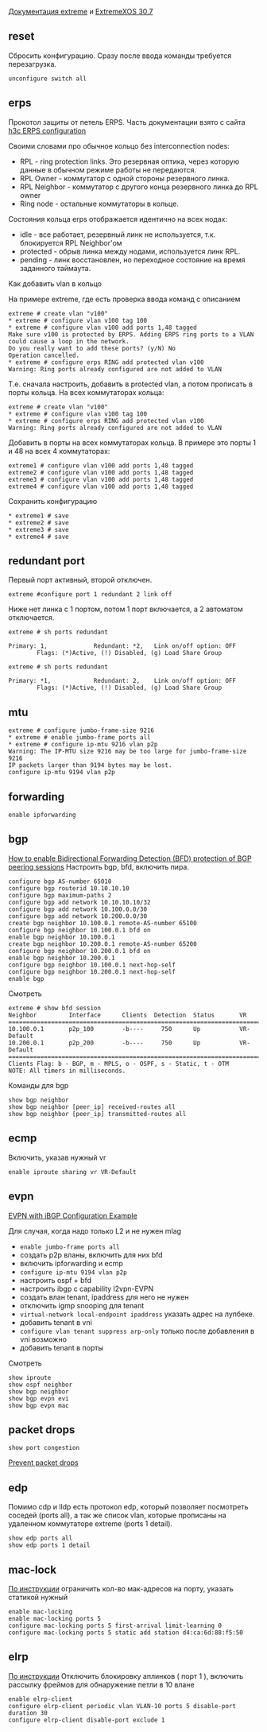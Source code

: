 [Документация extreme](https://www.extremenetworks.com/support/documentation/) и [ExtremeXOS 30.7](https://www.extremenetworks.com/support/documentation/extremexos-30-7/) 

## reset

Сбросить конфигурацию. Сразу после ввода команды требуется перезагрузка.

```text
unconfigure switch all
```


## erps

Прокотол защиты от петель ERPS. Чаcть документации взято с сайта [h3c ERPS configuration](http://www.h3c.com/en/Support/Resource_Center/Technical_Documents/Home/Switches/00-Public/Configure/Configuration_Guides/H3C_S5560S-EI_S5560S-SI_S5500V3-SI_CG-6W102/10/201909/1227821_294551_0.htm)

Своими словами про обычное кольцо без interconnection nodes:

* RPL - ring protection links. Это резервная оптика, через которую данные в обычном режиме работы не передаются.
* RPL Owner - коммутатор с одной стороны резервного линка.
* RPL Neighbor - коммутатор с другого конца резервного линка до RPL owner
* Ring node - остальные коммутаторы в кольце. 

Состояния кольца erps отображается идентично на всех нодах:

* idle - все работает, резервный линк не используется, т.к. блокируется RPL Neighbor'ом
* protected - обрыв линка между нодами, используется линк RPL.
* pending - линк восстановлен, но переходное состояние на время заданного таймаута.

Как добавить vlan в кольцо

На примере extreme, где есть проверка ввода команд с описанием
```text
extreme # create vlan "v100"
* extreme # configure vlan v100 tag 100
* extreme # configure vlan v100 add ports 1,48 tagged
Make sure v100 is protected by ERPS. Adding ERPS ring ports to a VLAN could cause a loop in the network.
Do you really want to add these ports? (y/N) No
Operation cancelled.
* extreme # configure erps RING add protected vlan v100
Warning: Ring ports already configured are not added to VLAN
```

Т.е. сначала настроить, добавить в protected vlan, а потом прописать в порты кольца. На всех коммутаторах кольца:
```text
extreme # create vlan "v100"
* extreme # configure vlan v100 tag 100
* extreme # configure erps RING add protected vlan v100
Warning: Ring ports already configured are not added to VLAN
```

Добавить в порты на всех коммутаторах кольца. В примере это порты 1 и 48 на всех 4 коммутаторах:
```text
extreme1 # configure vlan v100 add ports 1,48 tagged
extreme2 # configure vlan v100 add ports 1,48 tagged
extreme3 # configure vlan v100 add ports 1,48 tagged
extreme4 # configure vlan v100 add ports 1,48 tagged
```

Сохранить конфигурацию
```text
* extreme1 # save
* extreme2 # save
* extreme3 # save
* extreme4 # save
```

## redundant port

Первый порт активный, второй отключен.
```text
extreme #configure port 1 redundant 2 link off
```

Ниже нет линка с 1 портом, потом 1 порт включается, а 2 автоматом отключается.
```text
extreme # sh ports redundant

Primary: 1,             Redundant: *2,   Link on/off option: OFF
        Flags: (*)Active, (!) Disabled, (g) Load Share Group

extreme # sh ports redundant

Primary: *1,            Redundant: 2,    Link on/off option: OFF
        Flags: (*)Active, (!) Disabled, (g) Load Share Group
```

## mtu

```text
extreme # configure jumbo-frame-size 9216
* extreme # enable jumbo-frame ports all
* extreme # configure ip-mtu 9216 vlan p2p
Warning: The IP-MTU size 9216 may be too large for jumbo-frame-size 9216
IP packets larger than 9194 bytes may be lost.
configure ip-mtu 9194 vlan p2p
```

## forwarding
```text
enable ipforwarding
```

## bgp

[How to enable Bidirectional Forwarding Detection (BFD) protection of BGP peering sessions](https://gtacknowledge.extremenetworks.com/articles/How_To/How-to-enable-Bidirectional-Forwarding-Detection-BFD-protection-of-BGP-peering-sessions)
Настроить bgp, bfd, включить пира.
```text
configure bgp AS-number 65010
configure bgp routerid 10.10.10.10
configure bgp maximum-paths 2
configure bgp add network 10.10.10.10/32
configure bgp add network 10.100.0.0/30
configure bgp add network 10.200.0.0/30
create bgp neighbor 10.100.0.1 remote-AS-number 65100
configure bgp neighbor 10.100.0.1 bfd on
enable bgp neighbor 10.100.0.1
create bgp neighbor 10.200.0.1 remote-AS-number 65200
configure bgp neighbor 10.200.0.1 bfd on
enable bgp neighbor 10.200.0.1
configure bgp neighbor 10.100.0.1 next-hop-self
configure bgp neighbor 10.200.0.1 next-hop-self
enable bgp
```
Смотреть
```
extreme # show bfd session
Neighbor         Interface      Clients  Detection  Status       VR
=============================================================================
10.100.0.1       p2p_100        -b----     750      Up           VR-Default
10.200.0.1       p2p_200        -b----     750      Up           VR-Default
=============================================================================
Clients Flag: b - BGP, m - MPLS, o - OSPF, s - Static, t - OTM
NOTE: All timers in milliseconds.
```
Команды для bgp
```text
show bgp neighbor
show bgp neighbor [peer_ip] received-routes all
show bgp neighbor [peer_ip] transmitted-routes all
```

## ecmp

Включить, указав нужный vr
```text
enable iproute sharing vr VR-Default
```

## evpn

[EVPN with iBGP Configuration Example](https://documentation.extremenetworks.com/exos_30.7/GUID-2E5C4051-51F8-4B1C-B4ED-760D1BB9C494.shtml)

Для случая, когда надо только L2 и не нужен mlag

 * `enable jumbo-frame ports all`
 * создать p2p вланы, включить для них bfd
 * включить ipforwarding и ecmp
 * `configure ip-mtu 9194 vlan p2p`
 * настроить ospf + bfd
 * настроить ibgp с capability l2vpn-EVPN
 * создать влан tenant, ipaddress для него не нужен
 * отключить igmp snooping для tenant
 * `virtual-network local-endpoint ipaddress` указать адрес на лупбеке.
 * добавить tenant в vni
 * `configure vlan tenant suppress arp-only` только после добавления в vni возможно
 * добавить tenant в порты

Смотреть
```text
show iproute
show ospf neighbor
show bgp neighbor
show bgp evpn evi
show bgp evpn mac
```

## packet drops

```text
show port congestion
```

[Prevent packet drops](https://gtacknowledge.extremenetworks.com/articles/Solution/Prevent-packet-drops)


## edp

Помимо cdp и lldp есть протокол edp, который позволяет посмотреть соседей (ports all), а так же список vlan, которые прописаны на удаленном коммутаторе extreme (ports 1 detail).
```text
show edp ports all
show edp ports 1 detail
```

## mac-lock

[По инструкции](https://gtacknowledge.extremenetworks.com/articles/How_To/How-to-bind-a-single-mac-address-to-a-port)
ограничить кол-во мак-адресов на порту, указать статикой нужный

```text
enable mac-locking
enable mac-locking ports 5
configure mac-locking ports 5 first-arrival limit-learning 0
configure mac-locking ports 5 static add station d4:ca:6d:88:f5:50
```

## elrp

[По инструкции](https://gtacknowledge.extremenetworks.com/articles/How_To/How-to-configure-ELRP-to-disable-ports)
Отключить блокировку аплинков ( порт 1 ), включить рассылку фреймов для обнаружение петли в 10 влане

```text
enable elrp-client
configure elrp-client periodic vlan VLAN-10 ports 5 disable-port duration 30
configure elrp-client disable-port exclude 1
```
